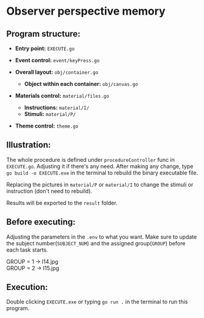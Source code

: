 # Observer perspective memory
## Program structure:
- **Entry point:** `EXECUTE.go`
- **Event control:** `event/keyPress.go`
- **Overall layout:** `obj/container.go`
    - **Object within each container:** `obj/canvas.go`

- **Materials control:** `material/files.go`
    - **Instructions:** `material/I/`
    - **Stimuli:** `material/P/`
- **Theme control:** `theme.go`

## Illustration:
The whole procedure is defined under `procedureController` func in `EXECUTE.go`. Adjusting it if there's any need. After making any change, type `go build -o EXECUTE.exe` in the terminal to rebuild the binary executable file.

Replacing the pictures in `material/P` or `material/I` to change the stimuli or instruction (don't need to rebuild).

Results will be exported to the `result` folder.

## Before executing:
Adjusting the parameters in the `.env` to what you want. Make sure to update the subject number(`SUBJECT_NUM`) and the assigned group(`GROUP`) before each task starts.

GROUP = 1 -> I14.jpg   
GROUP = 2 -> I15.jpg

## Execution:
Double clicking `EXECUTE.exe` or typing `go run .` in the terminal to run this program.